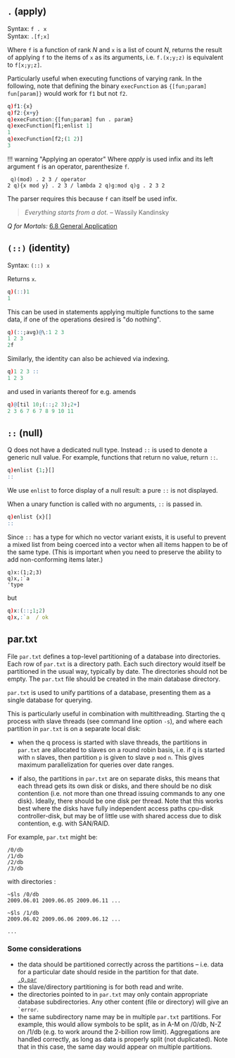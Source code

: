 ## `.` (apply)

Syntax: `f . x`  
Syntax: `.[f;x]`

Where `f` is a function of rank $N$ and `x` is a list of count $N$, returns the result of applying `f` to the items of `x` as its arguments, i.e. `f.(x;y;z)` is equivalent to `f[x;y;z]`.

Particularly useful when executing functions of varying rank. In the following, note that defining the binary `execFunction` as `{[fun;param] fun[param]}` would work for `f1` but not `f2`.
```q
q)f1:{x}
q)f2:{x+y}
q)execFunction:{[fun;param] fun . param}
q)execFunction[f1;enlist 1]
1
q)execFunction[f2;(1 2)]
3
```

!!! warning "Applying an operator"
    Where _apply_ is used infix and its left argument `f` is an operator, parenthesize `f`.
    <pre><code class="language-q">
    q)(mod) . 2 3      / operator
    2
    q){x mod y} . 2 3  / lambda
    2
    q)g:mod
    q)g . 2 3
    2</code></pre>The parser requires this because `f` can itself be used infix.

> _Everything starts from a dot._ – Wassily Kandinsky

<i class="fa fa-hand-o-right"></i> _Q for Mortals:_ [6.8 General Application](http://code.kx.com/q4m3/6_Functions/#68-general-application)

## `(::)` (identity)

Syntax: `(::) x`
  
Returns `x`.
```q
q)(::)1
1
```
This can be used in statements applying multiple functions to the same data, if one of the operations desired is "do nothing".
```q
q)(::;avg)@\:1 2 3
1 2 3
2f
```
Similarly, the identity can also be achieved via indexing.
```q
q)1 2 3 ::
1 2 3
```
and used in variants thereof for e.g. amends
```q
q)@[til 10;(::;2 3);2+]
2 3 6 7 6 7 8 9 10 11
```


## `::` (null)

Q does not have a dedicated null type. Instead `::` is used to denote a generic null value. For example, functions that return no value, return `::`.
```q
q)enlist {1;}[]
::
```
We use `enlist` to force display of a null result: a pure `::` is not displayed.

When a unary function is called with no arguments, `::` is passed in.
```q
q)enlist {x}[]
::
```
Since `::` has a type for which no vector variant exists, it is useful to prevent a mixed list from being coerced into a vector when all items happen to be of the same type. (This is important when you need to preserve the ability to add non-conforming items later.)
```
q)x:(1;2;3)
q)x,:`a
'type
```
but
```q
q)x:(::;1;2)
q)x,:`a  / ok
```


## par.txt

File `par.txt` defines a top-level partitioning of a database into directories. Each row of `par.txt` is a directory path. Each such directory would itself be partitioned in the usual way, typically by date. The directories should not be empty. The `par.txt` file should be created in the main database directory.

`par.txt` is used to unify partitions of a database, presenting them as a single database for querying.

This is particularly useful in combination with multithreading. Starting the q process with slave threads (see command line option `-s`), and where each partition in `par.txt` is on a separate local disk:

-   when the q process is started with slave threads, the partitions in `par.txt` are allocated to slaves on a round robin basis, i.e. if q is started with `n` slaves, then partition `p` is given to slave `p` `mod` `n`. This gives maximum parallelization for queries over date ranges.

-   if also, the partitions in `par.txt` are on separate disks, this means that each thread gets its own disk or disks, and there should be no disk contention (i.e. not more than one thread issuing commands to any one disk). Ideally, there should be one disk per thread. Note that this works best where the disks have fully independent access paths cpu-disk controller-disk, but may be of little use with shared access due to disk contention, e.g. with SAN/RAID.

For example, `par.txt` might be:
```
/0/db
/1/db
/2/db
/3/db
```
with directories :
```
~$ls /0/db
2009.06.01 2009.06.05 2009.06.11 ...

~$ls /1/db
2009.06.02 2009.06.06 2009.06.12 ...

...
```

### Some considerations

-   the data should be partitioned correctly across the partitions – i.e. data for a particular date should reside in the partition for that date.  
<i class="fa fa-hand-o-right"></i> [`.Q.par`](dotq/#qpar-locate-partition)
-   the slave/directory partitioning is for both read and write.
-   the directories pointed to in `par.txt` may only contain appropriate database subdirectories. Any other content (file or directory) will give an `` `error ``.
-   the same subdirectory name may be in multiple `par.txt` partitions. For example, this would allow symbols to be split, as in A-M on /0/db, N-Z on /1/db (e.g. to work around the 2-billion row limit). Aggregations are handled correctly, as long as data is properly split (not duplicated). Note that in this case, the same day would appear on multiple partitions.

